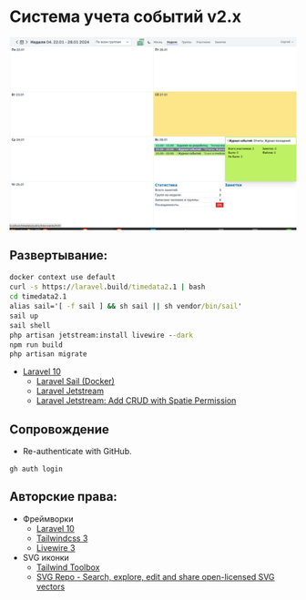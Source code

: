 # Система учета событий v2.x

<img src='README.img/screen 1.png' />

## Развертывание:
```cmd
docker context use default
curl -s https://laravel.build/timedata2.1 | bash
cd timedata2.1
alias sail='[ -f sail ] && sh sail || sh vendor/bin/sail'
sail up
sail shell
php artisan jetstream:install livewire --dark
npm run build
php artisan migrate
```   	
* [Laravel 10](https://laravel.com/docs/10.x)
    * [Laravel Sail (Docker)](https://laravel.com/docs/10.x/sail#main-content)
    * [Laravel Jetstream](https://jetstream.laravel.com/introduction.html)
    * [Laravel Jetstream: Add CRUD with Spatie Permission](https://laravel-news.com/jetstream-spatie-permission)

## Сопровождение

* Re-authenticate with GitHub. 
```
gh auth login
```

## Авторские права:
* Фреймворки
	* [Laravel 10](https://laravel.com/docs/10.x)
	* [Tailwindcss 3](https://tailwindcss.com/docs/installation)
	* [Livewire 3](https://livewire.laravel.com/docs)
* SVG иконки
	* [Tailwind Toolbox](https://tailwindtoolbox.com/icons)
	* [SVG Repo - Search, explore, edit and share open-licensed SVG vectors](https://www.svgrepo.com/)
